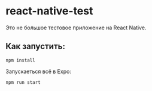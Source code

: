 # react-native-test

Это не большое тестовое приложение на React Native.

## Как запустить:

```
npm install
```

Запускаеться всё в Expo:
```
npm run start
```
